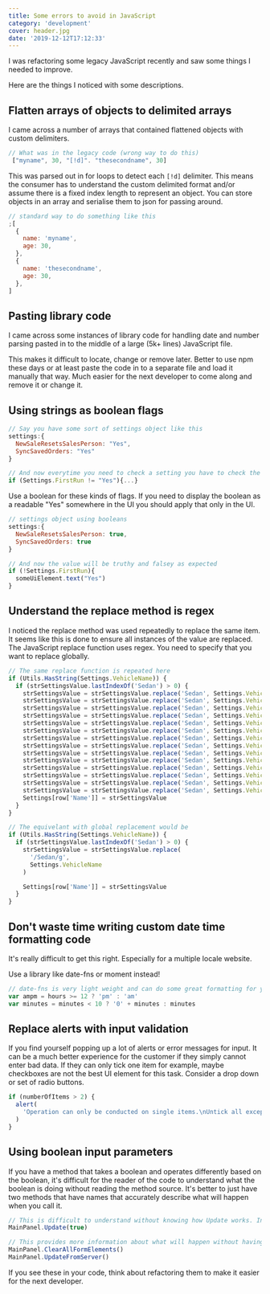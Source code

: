 ```yaml
---
title: Some errors to avoid in JavaScript
category: 'development'
cover: header.jpg
date: '2019-12-12T17:12:33'
---
```


I was refactoring some legacy JavaScript recently and saw some things I needed to improve.

Here are the things I noticed with some descriptions.

<!-- end excerpt -->

## Flatten arrays of objects to delimited arrays

I came across a number of arrays that contained flattened objects with custom delimiters.

```js
// What was in the legacy code (wrong way to do this)
 ["myname", 30, "[!d]". "thesecondname", 30]
```

This was parsed out in for loops to detect each `[!d]` delimiter. This means the consumer has to understand the custom delimited format and/or assume there is a fixed index length to represent an object. You can store objects in an array and serialise them to json for passing around.

```js
// standard way to do something like this
;[
  {
    name: 'myname',
    age: 30,
  },
  {
    name: 'thesecondname',
    age: 30,
  },
]
```

## Pasting library code

I came across some instances of library code for handling date and number parsing pasted in to the middle of a large (5k+ lines) JavaScript file.

This makes it difficult to locate, change or remove later. Better to use npm these days or at least paste the code in to a separate file and load it manually that way. Much easier for the next developer to come along and remove it or change it.

## Using strings as boolean flags

```js
// Say you have some sort of settings object like this
settings:{
  NewSaleResetsSalesPerson: "Yes",
  SyncSavedOrders: "Yes"
}

// And now everytime you need to check a setting you have to check the string
if (Settings.FirstRun != "Yes"){...}
```

Use a boolean for these kinds of flags. If you need to display the boolean as a readable "Yes" somewhere in the UI you should apply that only in the UI.

```js
// settings object using booleans
settings:{
  NewSaleResetsSalesPerson: true,
  SyncSavedOrders: true
}

// And now the value will be truthy and falsey as expected
if (!Settings.FirstRun){
  someUiElement.text("Yes")
}
```

## Understand the replace method is regex

I noticed the replace method was used repeatedly to replace the same item. It seems like this is done to ensure all instances of the value are replaced. The JavaScript replace function uses regex. You need to specify that you want to replace globally.

```js
// The same replace function is repeated here
if (Utils.HasString(Settings.VehicleName)) {
  if (strSettingsValue.lastIndexOf('Sedan') > 0) {
    strSettingsValue = strSettingsValue.replace('Sedan', Settings.VehicleName)
    strSettingsValue = strSettingsValue.replace('Sedan', Settings.VehicleName)
    strSettingsValue = strSettingsValue.replace('Sedan', Settings.VehicleName)
    strSettingsValue = strSettingsValue.replace('Sedan', Settings.VehicleName)
    strSettingsValue = strSettingsValue.replace('Sedan', Settings.VehicleName)
    strSettingsValue = strSettingsValue.replace('Sedan', Settings.VehicleName)
    strSettingsValue = strSettingsValue.replace('Sedan', Settings.VehicleName)
    strSettingsValue = strSettingsValue.replace('Sedan', Settings.VehicleName)
    strSettingsValue = strSettingsValue.replace('Sedan', Settings.VehicleName)
    strSettingsValue = strSettingsValue.replace('Sedan', Settings.VehicleName)
    strSettingsValue = strSettingsValue.replace('Sedan', Settings.VehicleName)
    strSettingsValue = strSettingsValue.replace('Sedan', Settings.VehicleName)
    strSettingsValue = strSettingsValue.replace('Sedan', Settings.VehicleName)
    strSettingsValue = strSettingsValue.replace('Sedan', Settings.VehicleName)
    Settings[row['Name']] = strSettingsValue
  }
}

// The equivelant with global replacement would be
if (Utils.HasString(Settings.VehicleName)) {
  if (strSettingsValue.lastIndexOf('Sedan') > 0) {
    strSettingsValue = strSettingsValue.replace(
      '/Sedan/g',
      Settings.VehicleName
    )

    Settings[row['Name']] = strSettingsValue
  }
}
```

## Don't waste time writing custom date time formatting code

It's really difficult to get this right. Especially for a multiple locale website.

Use a library like date-fns or moment instead!

```js
// date-fns is very light weight and can do some great formatting for you
var ampm = hours >= 12 ? 'pm' : 'am'
var minutes = minutes < 10 ? '0' + minutes : minutes
```

## Replace alerts with input validation

If you find yourself popping up a lot of alerts or error messages for input. It can be a much better experience for the customer if they simply cannot enter bad data. If they can only tick one item for example, maybe checkboxes are not the best UI element for this task. Consider a drop down or set of radio buttons.

```js
if (numberOfItems > 2) {
  alert(
    'Operation can only be conducted on single items.\nUntick all except one.'
  )
}
```

## Using boolean input parameters

If you have a method that takes a boolean and operates differently based on the boolean, it's difficult for the reader of the code to understand what the boolean is doing without reading the method source. It's better to just have two methods that have names that accurately describe what will happen when you call it.

```js
// This is difficult to understand without knowing how Update works. In this case with true a form is cleared. With false it is not cleared before updating the UI.
MainPanel.Update(true)

// This provides more information about what will happen without having to read the Update method.
MainPanel.ClearAllFormElements()
MainPanel.UpdateFromServer()
```

If you see these in your code, think about refactoring them to make it easier for the next developer.
